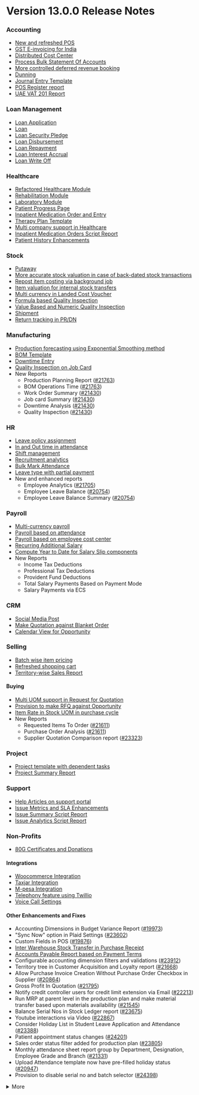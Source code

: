 # Version 13.0.0 Release Notes

### Accounting
- [New and refreshed POS](https://github.com/FINERGYRS/capkpi/pull/20789)
- [GST E-invoicing for India](https://docs.capkpi.com/docs/user/manual/en/regional/india/setup-e-invoicing)
- [Distributed Cost Center](https://docs.capkpi.com/docs/user/manual/en/accounts/distributed-cost-center)
- [Process Bulk Statement Of Accounts](https://docs.capkpi.com/docs/user/manual/en/accounts/process-statement-of-accounts)
- [More controlled deferred revenue booking](https://docs.capkpi.com/docs/user/manual/en/accounts/process-deferred-accounting)
- [Dunning](https://docs.capkpi.com/docs/user/manual/en/accounts/dunning)
- [Journal Entry Template](https://docs.capkpi.com/docs/user/manual/en/accounts/journal-entry-template)
- [POS Register report](https://github.com/FINERGYRS/capkpi/pull/23313)
- [UAE VAT 201 Report](https://github.com/FINERGYRS/capkpi/pull/23447)


### Loan Management
- [Loan Application](https://docs.capkpi.com/docs/user/manual/en/loan-management/loan-application)
- [Loan](https://docs.capkpi.com/docs/user/manual/en/loan-management/loan)
- [Loan Security Pledge](https://docs.capkpi.com/docs/user/manual/en/loan-management/loan-security-pledge)
- [Loan Disbursement](https://docs.capkpi.com/docs/user/manual/en/loan-management/loan-disbursement)
- [Loan Repayment](https://docs.capkpi.com/docs/user/manual/en/loan-management/loan-repayment)
- [Loan Interest Accrual](https://docs.capkpi.com/docs/user/manual/en/loan-management/loan-interest-accrual)
- [Loan Write Off](https://docs.capkpi.com/docs/user/manual/en/loan-management/loan-write-off)

### Healthcare
- [Refactored Healthcare Module](https://docs.capkpi.com/docs/user/manual/en/healthcare)
- [Rehabilitation Module](https://docs.capkpi.com/docs/user/manual/en/healthcare/exercise_type)
- [Laboratory Module](https://docs.capkpi.com/docs/user/manual/en/healthcare/setup_laboratory)
- [Patient Progress Page](https://github.com/FINERGYRS/capkpi/pull/22474)
- [Inpatient Medication Order and Entry](https://docs.capkpi.com/docs/user/manual/en/healthcare/inpatient_medication_entry)
- [Therapy Plan Template](https://docs.capkpi.com/docs/user/manual/en/healthcare/therapy_plan)
- [Multi company support in Healthcare](https://github.com/FINERGYRS/capkpi/pull/21290)
- [Inpatient Medication Orders Script Report](https://github.com/FINERGYRS/capkpi/pull/23984)
- [Patient History Enhancements](https://github.com/FINERGYRS/capkpi/pull/24033)


### Stock
- [Putaway](https://docs.capkpi.com/docs/user/manual/en/stock/putaway-rule)
- [More accurate stock valuation in case of back-dated stock transactions](https://github.com/FINERGYRS/capkpi/pull/24183)
- [Repost item costing via background job](https://github.com/FINERGYRS/capkpi/pull/24183)
- [Item valuation for internal stock transfers](https://github.com/FINERGYRS/capkpi/pull/24200)
- [Multi currency in Landed Cost Voucher](https://github.com/FINERGYRS/capkpi/pull/24127)
- [Formula based Quality Inspection](https://docs.capkpi.com/docs/user/manual/en/stock/quality-inspection)
- [Value Based and Numeric Quality Inspection](https://github.com/FINERGYRS/capkpi/pull/24181)
- [Shipment](https://github.com/FINERGYRS/capkpi/pull/22914)
- [Return tracking in PR/DN](https://github.com/FINERGYRS/capkpi/pull/22859)

### Manufacturing
- [Production forecasting using Exponential Smoothing method](https://docs.capkpi.com/docs/user/manual/en/manufacturing/reports/demand-driven-forecasting)
- [BOM Template](https://docs.capkpi.com/docs/user/manual/en/manufacturing/bill-of-materials#34-bom-template)
- [Downtime Entry](https://docs.capkpi.com/docs/user/manual/en/manufacturing/downtime-entry)
- [Quality Inspection on Job Card](https://github.com/FINERGYRS/capkpi/pull/23964)
- New Reports
  - Production Planning Report ([#21763](https://github.com/FINERGYRS/capkpi/pull/21763))
  - BOM Operations Time ([#21763](https://github.com/FINERGYRS/capkpi/pull/21763))
  - Work Order Summary ([#21430](https://github.com/FINERGYRS/capkpi/pull/21430))
  - Job card Summary ([#21430](https://github.com/FINERGYRS/capkpi/pull/21430))
  - Downtime Analysis ([#21430](https://github.com/FINERGYRS/capkpi/pull/21430))
  - Quality Inspection ([#21430](https://github.com/FINERGYRS/capkpi/pull/21430))

### HR
- [Leave policy assignment](https://github.com/FINERGYRS/capkpi/pull/23112)
- [In and Out time in attendance](https://github.com/FINERGYRS/capkpi/pull/21547)
- [Shift management](https://docs.capkpi.com/docs/user/manual/en/human-resources/shift-management)
- [Recruitment analytics](https://github.com/FINERGYRS/capkpi/pull/21732)
- [Bulk Mark Attendance](https://github.com/FINERGYRS/capkpi/pull/20062)
- [Leave type with partial payment](https://github.com/FINERGYRS/capkpi/pull/23173)
- New and enhanced reports
    - Employee Analytics ([#21705](https://github.com/FINERGYRS/capkpi/pull/21705))
    - Employee Leave Balance ([#20754](https://github.com/FINERGYRS/capkpi/pull/20754))
    - Employee Leave Balance Summary ([#20754](https://github.com/FINERGYRS/capkpi/pull/20754))

### Payroll
- [Multi-currency payroll](https://github.com/FINERGYRS/capkpi/pull/23519)
- [Payroll based on attendance](https://github.com/FINERGYRS/capkpi/pull/21258)
- [Payroll based on employee cost center](https://github.com/FINERGYRS/capkpi/pull/21609)
- [Recurring Additional Salary](https://github.com/FINERGYRS/capkpi/pull/20936)
- [Compute Year to Date for Salary Slip components](https://github.com/FINERGYRS/capkpi/pull/24362)
- New Reports
  - Income Tax Deductions
  - Professional Tax Deductions
  - Provident Fund Deductions
  - Total Salary Payments Based on Payment Mode
  - Salary Payments via ECS

### CRM
- [Social Media Post](https://docs.capkpi.com/docs/user/manual/en/CRM/social-media-post)
- [Make Quotation against Blanket Order](https://docs.capkpi.com/docs/user/manual/en/selling/blanket-order)
- [Calendar View for Opportunity](https://github.com/FINERGYRS/capkpi/pull/21280)

### Selling
- [Batch wise item pricing](https://github.com/FINERGYRS/capkpi/pull/24470)
- [Refreshed shopping cart](https://github.com/FINERGYRS/capkpi/pull/22617)
- [Territory-wise Sales Report](https://github.com/FINERGYRS/capkpi/pull/20428)

#### Buying
- [Multi UOM support in Request for Quotation](https://github.com/FINERGYRS/capkpi/pull/22249)
- [Provision to make RFQ against Opportunity](https://github.com/FINERGYRS/capkpi/pull/22765)
- [Item Rate in Stock UOM in purchase cycle](https://github.com/FINERGYRS/capkpi/pull/24315)
- New Reports
  - Requested Items To Order ([#21611](https://github.com/FINERGYRS/capkpi/pull/21611))
  - Purchase Order Analysis ([#21611](https://github.com/FINERGYRS/capkpi/pull/21611))
  - Supplier Quotation Comparison report ([#23323](https://github.com/FINERGYRS/capkpi/pull/23323))

### Project
- [Project template with dependent tasks](https://github.com/FINERGYRS/capkpi/pull/24092)
- [Project Summary Report](https://github.com/FINERGYRS/capkpi/pull/21587)

### Support
- [Help Articles on support portal](https://github.com/FINERGYRS/capkpi/pull/22194)
- [Issue Metrics and SLA Enhancements](https://github.com/FINERGYRS/capkpi/pull/21617)
- [Issue Summary Script Report](https://docs.capkpi.com/docs/user/manual/en/support/support_reports)
- [Issue Analytics Script Report](https://docs.capkpi.com/docs/user/manual/en/support/support_reports)

### Non-Profits
- [80G Certificates and Donations](https://docs.capkpi.com/docs/user/manual/en/non_profit/tax_exemption_80g_certificate)

#### Integrations
- [Woocommerce Integration](https://docs.capkpi.com/docs/user/manual/en/capkpi_integration/woocommerce_integration)
- [Taxjar Integration](https://github.com/FINERGYRS/capkpi/pull/21047)
- [M-pesa Integration](https://docs.capkpi.com/docs/user/manual/en/capkpi_integration/mpesa-integration)
- [Telephony feature using Twillio](https://github.com/FINERGYRS/capkpi/pull/24032)
- [Voice Call Settings](https://github.com/FINERGYRS/capkpi/pull/24126)


#### Other Enhancements and Fixes
- Accounting Dimensions in Budget Variance Report ([#19973](https://github.com/FINERGYRS/capkpi/pull/19973))
- "Sync Now" option in Plaid Settings ([#23602](https://github.com/FINERGYRS/capkpi/pull/23602))
- Custom Fields in POS ([#19876](https://github.com/FINERGYRS/capkpi/pull/19876))
- [Inter Warehouse Stock Transfer in Purchase Receipt](https://docs.capkpi.com/docs/user/manual/en/stock/articles/material-transfer-from-delivery-note)
- [Accounts Payable Report based on Payment Terms](https://docs.capkpi.com/docs/user/manual/en/accounts/accounting-reports)
- Configurable accounting dimension filters and validations ([#23912](https://github.com/FINERGYRS/capkpi/pull/23912))
- Territory tree in Customer Acquisition and Loyalty report ([#21668](https://github.com/FINERGYRS/capkpi/pull/21668))
- Allow Purchase Invoice Creation Without Purchase Order Checkbox in Supplier ([#20864](https://github.com/FINERGYRS/capkpi/pull/20864))
- Gross Profit In Quotation ([#21795](https://github.com/FINERGYRS/capkpi/pull/21795))
- Notify credit controller users for credit limit extension via Email ([#22213](https://github.com/FINERGYRS/capkpi/pull/22213))
- Run MRP at parent level in the production plan and make material transfer based upon materials availability ([#21545](https://github.com/FINERGYRS/capkpi/pull/21545))
- Balance Serial Nos in Stock Ledger report ([#23675](https://github.com/FINERGYRS/capkpi/pull/23675))
- Youtube interactions via Video  ([#22867](https://github.com/FINERGYRS/capkpi/pull/22867))
- Consider Holiday List in Student Leave Application and Attendance ([#23388](https://github.com/FINERGYRS/capkpi/pull/23388))
- Patient appointment status changes ([#24201](https://github.com/FINERGYRS/capkpi/pull/24201))
- Sales order status filter added for production plan ([#23805](https://github.com/FINERGYRS/capkpi/pull/23805))
- Monthly attendance sheet report group by Department, Designation, Employee Grade and Branch ([#21331](https://github.com/FINERGYRS/capkpi/pull/21331))
- Upload Attendance template now have pre-filled holiday status ([#20947](https://github.com/FINERGYRS/capkpi/pull/20947))
- Provision to disable serial no and batch selector ([#24398](https://github.com/FINERGYRS/capkpi/pull/24398))

<details>
<summary>More</summary>

- Fetch Items from BOM in Stock Entry([#19498](https://github.com/FINERGYRS/capkpi/pull/19498))
- Supplier Sourced Items in BOM ([#23557](https://github.com/FINERGYRS/capkpi/pull/23557))
- Close Production Plan ([#23728](https://github.com/FINERGYRS/capkpi/pull/23728))
- Button to create Stock Entry for Drug Shortage ([#24012](https://github.com/FINERGYRS/capkpi/pull/24012))
- Added column cost center in Accounts Receivable report ([#23835](https://github.com/FINERGYRS/capkpi/pull/23835))
- Added jinja templating in Contract Template ([#24046](https://github.com/FINERGYRS/capkpi/pull/24046))
- Make account number length configurable ([#23845](https://github.com/FINERGYRS/capkpi/pull/23845))
- Add company and correct filter in bank reconciliation statement ([#23614](https://github.com/FINERGYRS/capkpi/pull/23614))
- Added Condition field in Pricing Rule ([#23014](https://github.com/FINERGYRS/capkpi/pull/23014))
- Open lead status on next contact date ([#23445](https://github.com/FINERGYRS/capkpi/pull/23445))
- [Tax Category in POS Profile](https://docs.capkpi.com/docs/user/manual/en/accounts/pos-profile)
- Added phone field in product Inquiry ([#23170](https://github.com/FINERGYRS/capkpi/pull/23170))
- Allow Discharge despite Unbilled Healthcare Services ([#24281](https://github.com/FINERGYRS/capkpi/pull/24281))
- Do Not Bill Patient Encounters for Inpatients ([#24355](https://github.com/FINERGYRS/capkpi/pull/24355))
- Autofill Supplier pop-up when only 1 Supplier in RFQ ([#22512](https://github.com/FINERGYRS/capkpi/pull/22512))
- Accounting entries for service item in Purchase receipt ([#22223](https://github.com/FINERGYRS/capkpi/pull/22223))
- Added Project in Sales Analytics report ([#23309](https://github.com/FINERGYRS/capkpi/pull/23309))
- Added all companies option in employee tree to view employee across all companies ([#22573](https://github.com/FINERGYRS/capkpi/pull/22573))
- Email Group Option In Email Campaign ([#22731](https://github.com/FINERGYRS/capkpi/pull/22731))
- Stock Report Enhancements ([#21727](https://github.com/FINERGYRS/capkpi/pull/21727))
- Added range for age in stock ageing ([#22622](https://github.com/FINERGYRS/capkpi/pull/22622))
- Report Summary in Financial Statement([#20876](https://github.com/FINERGYRS/capkpi/pull/20876))
- Added sequence id in routing for the completion of operations sequentially ([#23641](https://github.com/FINERGYRS/capkpi/pull/23641))
- Nested Set filtering for Accounting Dimension
- Add/Remove Items from submitted Sales/Purchase Order
- Provision to edit Item Details from Marketplace
- Scan Barcode in Purchase Receipt
- Disable Rounded Totals Checkbox for Salary Slips in HR Settings

- Renamed Loan Management to Loan on Desk Page ([#21877](https://github.com/FINERGYRS/capkpi/pull/21877))
- Added Expense Approver field in Employee master ([#22244](https://github.com/FINERGYRS/capkpi/pull/22244))
- Bill all hours by default on Timesheet ([#22155](https://github.com/FINERGYRS/capkpi/pull/22155))
- Unable to cancel employee advance ([#22374](https://github.com/FINERGYRS/capkpi/pull/22374))
- Status error in purchase invoice ([#22351](https://github.com/FINERGYRS/capkpi/pull/22351))
- Item-wise sales and purchase register export ([#22184](https://github.com/FINERGYRS/capkpi/pull/22184))
- Billing address in for Purchase documents ([#22233](https://github.com/FINERGYRS/capkpi/pull/22233))
- Handle canceled entries in financial statements ([#22231](https://github.com/FINERGYRS/capkpi/pull/22231))
- Default period start date and period end date for financial statements ([#22011](https://github.com/FINERGYRS/capkpi/pull/22011))
- Update Packed Items via Update Items in Sales Order ([#22392](https://github.com/FINERGYRS/capkpi/pull/22392))
- Hide delete company transactions button if not system manager ([#21839](https://github.com/FINERGYRS/capkpi/pull/21839))
- Skipping total row for tree-view reports ([#22350](https://github.com/FINERGYRS/capkpi/pull/22350))
- Cancelled entries in tds payable monthly report ([#22131](https://github.com/FINERGYRS/capkpi/pull/22131))
- Inter-company Invoice currency for multicurrency transactions ([#21984](https://github.com/FINERGYRS/capkpi/pull/21984))
- Filter batches based on item and warehouse in Pick List (develop) ([#21780](https://github.com/FINERGYRS/capkpi/pull/21780))
- Set cost center in Expense Claim child based on parent (if missing) ([#22175](https://github.com/FINERGYRS/capkpi/pull/22175))
- Item wise backdated stock entry posting for immutable ledger ([#22366](https://github.com/FINERGYRS/capkpi/pull/22366))
- Shopping cart UI fixes ([#22137](https://github.com/FINERGYRS/capkpi/pull/22137))
- Filter Leave Type based on allocation for a particular employee ([#22050](https://github.com/FINERGYRS/capkpi/pull/22050))
- Party validation for inter-warehouse transaction ([#22186](https://github.com/FINERGYRS/capkpi/pull/22186))
- Manufacturing dashboard and work order summary chart ([#21946](https://github.com/FINERGYRS/capkpi/pull/21946))
- IP Admission and Discharge, Minor fixes ([#21817](https://github.com/FINERGYRS/capkpi/pull/21817))
- Validation of Purchase Order against Material Request missing ([#22192](https://github.com/FINERGYRS/capkpi/pull/22192))
- Staffing Plan validation ([#22379](https://github.com/FINERGYRS/capkpi/pull/22379))
- Do not allow backdated stock transactions in previous fiscal year ([#21967](https://github.com/FINERGYRS/capkpi/pull/21967))
- Employee Advance Return not working ([#21812](https://github.com/FINERGYRS/capkpi/pull/21812))
- Added card for reports on education desk ([#21853](https://github.com/FINERGYRS/capkpi/pull/21853))
- Refactored project summary report  ([#21943](https://github.com/FINERGYRS/capkpi/pull/21943))
- Revenue and Customer Count only in date range in Customer Acquitition Report ([#22210](https://github.com/FINERGYRS/capkpi/pull/22210))
- Alternative item not working for subcontract ([#22386](https://github.com/FINERGYRS/capkpi/pull/22386))
- Unable to create batched Item ([#22393](https://github.com/FINERGYRS/capkpi/pull/22393))
- Filters for the manufacturing reports ([#21960](https://github.com/FINERGYRS/capkpi/pull/21960))
- Raw material warehouse in Production Planning Report ([#21982](https://github.com/FINERGYRS/capkpi/pull/21982))
- Allowed LWP leave types to select in Leave Application even if there is no allocation against them ([#22197](https://github.com/FINERGYRS/capkpi/pull/22197))
- Report not working on parameter Grade ([#21951](https://github.com/FINERGYRS/capkpi/pull/21951))
- Allow to enter Relieving date if employee status is Left ([#22242](https://github.com/FINERGYRS/capkpi/pull/22242))
- Resetting lost reason in opportunity and quotation ([#22378](https://github.com/FINERGYRS/capkpi/pull/22378))
- Filtering issues in opening invoice creation tool ([#21969](https://github.com/FINERGYRS/capkpi/pull/21969))
- Set default reference Id for "On Previous Row Amount" and "On Previous Row Total" ([#22346](https://github.com/FINERGYRS/capkpi/pull/22346))
- UX date range field separated in from and to date fields. ([#21765](https://github.com/FINERGYRS/capkpi/pull/21765))
- Enable show_configure_button when shopping cart is enabled ([#22468](https://github.com/FINERGYRS/capkpi/pull/22468))
- Setup status indicators for Job Offer and Job Applicant (develop) ([#22445](https://github.com/FINERGYRS/capkpi/pull/22445))
- Item-wise sales history report ([#22783](https://github.com/FINERGYRS/capkpi/pull/22783))
- Setting filter for project in kanban board ([#22717](https://github.com/FINERGYRS/capkpi/pull/22717))
- Dashboard For Timesheet ([#22750](https://github.com/FINERGYRS/capkpi/pull/22750))
- Handle custom statuses for the pause SLA configuration ([#22349](https://github.com/FINERGYRS/capkpi/pull/22349))
- Quality Feedback and Template ([#22571](https://github.com/FINERGYRS/capkpi/pull/22571))
- Unable to change link from new lead to existing customer ([#22787](https://github.com/FINERGYRS/capkpi/pull/22787))
- Move Issue List actions under 'Actions' dropdown (ux) ([#22710](https://github.com/FINERGYRS/capkpi/pull/22710))
- Cost center should only show option of selected company ([#22598](https://github.com/FINERGYRS/capkpi/pull/22598))
- Serial No Rename does not affect  Stock Ledger Entry ([#22746](https://github.com/FINERGYRS/capkpi/pull/22746))
- Descriptions not copied while creating Fees from Fee Structure ([#22792](https://github.com/FINERGYRS/capkpi/pull/22792))
- Company filter for cost_center and expense_account in all sales and purchase transactions ([#22478](https://github.com/FINERGYRS/capkpi/pull/22478))
- Arrangements of filters for reports accounts payable & receivable  ([#22636](https://github.com/FINERGYRS/capkpi/pull/22636))
- Update the project after task deletion so that the % completed shows correct value ([#22591](https://github.com/FINERGYRS/capkpi/pull/22591))
- Block Invalid Serial No updates in Maintenance Schedule ([#22665](https://github.com/FINERGYRS/capkpi/pull/22665))
- Fetch item price in sales invoice based on it's validity ([#22563](https://github.com/FINERGYRS/capkpi/pull/22563))
- Add view ledger button for cancelled docs ([#22432](https://github.com/FINERGYRS/capkpi/pull/22432))
- Allow creating SLA documents even if SLA tracking is not enabled ([#22608](https://github.com/FINERGYRS/capkpi/pull/22608))
- Quotation list view blank if quotation_to field not set as a standard filter ([#22672](https://github.com/FINERGYRS/capkpi/pull/22672))
- Salary deductions report fixes ([#22397](https://github.com/FINERGYRS/capkpi/pull/22397))
22727))
- Incorrect delivered qty in Supplier-Wise Sales Analytics ([#22631](https://github.com/FINERGYRS/capkpi/pull/22631))
- Moved parent warehouse to top section also added a section break ([#22708](https://github.com/FINERGYRS/capkpi/pull/22708))
- Skip Progress and Completed by fields on Task Duplication ([#22565](https://github.com/FINERGYRS/capkpi/pull/22565))
- Incorrect stock after merging the items ([#22526](https://github.com/FINERGYRS/capkpi/pull/22526))
- Letter head not found in opening invoice creation tool ([#22488](https://github.com/FINERGYRS/capkpi/pull/22488))
- Cannot cancel asset and asset movement ([#22441](https://github.com/FINERGYRS/capkpi/pull/22441))
- Fetch project-related info in Timesheet ([#22423](https://github.com/FINERGYRS/capkpi/pull/22423))
- Currency symbol not showing as per company currency in stock balance report ([#22724](https://github.com/FINERGYRS/capkpi/pull/22724))
- Add default cost center in payment reconciliation JV ([#22614](https://github.com/FINERGYRS/capkpi/pull/22614))
- Stock Reconciliation Invalid Quantity for Batched Item ([#22726](https://github.com/FINERGYRS/capkpi/pull/22726))
- Project link not set in accounts other than profit and loss accounts ([#22051](https://github.com/FINERGYRS/capkpi/pull/22051))
- Buying price for non stock item in gross profit report ([#22616](https://github.com/FINERGYRS/capkpi/pull/22616))
- Multi currency payment reconciliation ([#22738](https://github.com/FINERGYRS/capkpi/pull/22738))
- Cannot cancel assets with repair pending ([#22440](https://github.com/FINERGYRS/capkpi/pull/22440))
- Reset homepage to home after unchecking products page ([#22736](https://github.com/FINERGYRS/capkpi/pull/22736))
- Generic Message in previous doc validation for buying and selling ([#22546](https://github.com/FINERGYRS/capkpi/pull/22546))
- Expense claim outstanding while making payment entry ([#22735](https://github.com/FINERGYRS/capkpi/pull/22735))
- Take parent cost center for child if no cost center at child in expense claim ([#22496](https://github.com/FINERGYRS/capkpi/pull/22496))
- Consider company fiscal year for getting balance ([#22577](https://github.com/FINERGYRS/capkpi/pull/22577))
- Pick List empty table and Serial-Batch items handling ([#22426](https://github.com/FINERGYRS/capkpi/pull/22426))
- Show total row in print format of financial statement ([#22693](https://github.com/FINERGYRS/capkpi/pull/22693))
- Set Root as Parent if no parent in new tree view node ([#22497](https://github.com/FINERGYRS/capkpi/pull/22497))
- Multiple pos issues ([#23725](https://github.com/FINERGYRS/capkpi/pull/23725))
- Calculate taxes if tax is based on item quantity and inclusive on item price ([#23001](https://github.com/FINERGYRS/capkpi/pull/23001))
- Contact us button not visible in the website for the non variant items ([#23217](https://github.com/FINERGYRS/capkpi/pull/23217))
- Not able to make Material Request from Sales Order ([#23669](https://github.com/FINERGYRS/capkpi/pull/23669))
- Capture advance payments in payment order ([#23256](https://github.com/FINERGYRS/capkpi/pull/23256))
- Program and Course Enrollment fixes ([#23333](https://github.com/FINERGYRS/capkpi/pull/23333))
- Cannot create asset if cwip disabled and account not set ([#23580](https://github.com/FINERGYRS/capkpi/pull/23580))
- Cannot merge pos invoices with inclusive tax ([#23541](https://github.com/FINERGYRS/capkpi/pull/23541))
- Do not allow Company as accounting dimension ([#23755](https://github.com/FINERGYRS/capkpi/pull/23755))
- Set value of wrong Bank Account field in Payment Entry ([#22302](https://github.com/FINERGYRS/capkpi/pull/22302))
- Reverse journal entry for multi-currency ([#23165](https://github.com/FINERGYRS/capkpi/pull/23165))
- Updated integrations desk page ([#23772](https://github.com/FINERGYRS/capkpi/pull/23772))
- Assessment Result child table not visible when accessed via Assessment Plan dashboard ([#22880](https://github.com/FINERGYRS/capkpi/pull/22880))
- Conversion factor fixes in Stock Entry ([#23407](https://github.com/FINERGYRS/capkpi/pull/23407))
- Total calculations for multi-currency RCM invoices ([#23072](https://github.com/FINERGYRS/capkpi/pull/23072))
- Show accounts in financial statements upto level 20 ([#23718](https://github.com/FINERGYRS/capkpi/pull/23718))
- Consolidated financial statement sums values into wrong parent ([#23288](https://github.com/FINERGYRS/capkpi/pull/23288))
- Set SLA variance in seconds for Duration fieldtype ([#23765](https://github.com/FINERGYRS/capkpi/pull/23765))
- Added missing reports on selling desk ([#23548](https://github.com/FINERGYRS/capkpi/pull/23548))
- Fixed heading in the mobile view ([#23145](https://github.com/FINERGYRS/capkpi/pull/23145))
- Misleading filters on Item tax Template Link field ([#22918](https://github.com/FINERGYRS/capkpi/pull/22918))
- Do not consider opening entries for TDS calculation ([#23597](https://github.com/FINERGYRS/capkpi/pull/23597))
- Attendance calendar map fix ([#23245](https://github.com/FINERGYRS/capkpi/pull/23245))
- Post cancellation accounting entry on posting date instead of current ([#23361](https://github.com/FINERGYRS/capkpi/pull/23361))
- Set Customer only if Contact is present ([#23704](https://github.com/FINERGYRS/capkpi/pull/23704))
- Add Delivery Note Count in Sales Invoice Dashboard ([#23161](https://github.com/FINERGYRS/capkpi/pull/23161))
- Breadcrumbs for Maintenance Visit and Schedule ([#23369](https://github.com/FINERGYRS/capkpi/pull/23369))
- Raise Error on over receipt/consumption for sub-contracted PR ([#23195](https://github.com/FINERGYRS/capkpi/pull/23195))
- Validate if company not set in the Payment Entry ([#23419](https://github.com/FINERGYRS/capkpi/pull/23419))
- Ignore company and bank account doctype while deleting company transactions ([#22953](https://github.com/FINERGYRS/capkpi/pull/22953))
- Sales funnel data is inconsistent ([#23110](https://github.com/FINERGYRS/capkpi/pull/23110))
- Credit Limit Email not working ([#23059](https://github.com/FINERGYRS/capkpi/pull/23059))
- Add Company in list fields to fetch for Expense Claim ([#23007](https://github.com/FINERGYRS/capkpi/pull/23007))
- Issue form cleaned up and renamed Minutes to First Response field ([#23066](https://github.com/FINERGYRS/capkpi/pull/23066))
- Quotation lost reason options fix ([#22814](https://github.com/FINERGYRS/capkpi/pull/22814))
- Tax amounts in HSN Wise Outward summary ([#23076](https://github.com/FINERGYRS/capkpi/pull/23076))
- Patient Appointment not able to save ([#23434](https://github.com/FINERGYRS/capkpi/pull/23434))
- Removed Working Hours field from Company ([#23009](https://github.com/FINERGYRS/capkpi/pull/23009))
- Added check-in time validation in the Inpatient Record - Transfer ([#22958](https://github.com/FINERGYRS/capkpi/pull/22958))
- Handle Blank from/to range in Numeric Item Attribute ([#23483](https://github.com/FINERGYRS/capkpi/pull/23483))
- Sequence Matcher error in Bank Reconciliation ([#23539](https://github.com/FINERGYRS/capkpi/pull/23539))
- Fixed Conversion Factor rate for the BOM Exploded Item ([#23151](https://github.com/FINERGYRS/capkpi/pull/23151))
- Payment Schedule not fetching ([#23476](https://github.com/FINERGYRS/capkpi/pull/23476))
- Validate if removed Item Attributes exist in variant items ([#22911](https://github.com/FINERGYRS/capkpi/pull/22911))
- Set default billing address for purchase documents ([#22950](https://github.com/FINERGYRS/capkpi/pull/22950))
- Added help link in navbar settings ([#22943](https://github.com/FINERGYRS/capkpi/pull/22943))
- Apply TDS on Purchase Invoice creation from Purchase Order and Purchase Receipt ([#23282](https://github.com/FINERGYRS/capkpi/pull/23282))
- Education Module fixes ([#23714](https://github.com/FINERGYRS/capkpi/pull/23714))
- Filter out cancelled entries in customer ledger summary ([#23205](https://github.com/FINERGYRS/capkpi/pull/23205))
- Fiscal Year and Tax Rates for Italy ([#23623](https://github.com/FINERGYRS/capkpi/pull/23623))
- Production Plan incorrect Work Order qty ([#23264](https://github.com/FINERGYRS/capkpi/pull/23264))
- Added new filters in the Batch-wise Balance History report ([#23676](https://github.com/FINERGYRS/capkpi/pull/23676))
- Update state code and union territory for Daman and Diu ([#22988](https://github.com/FINERGYRS/capkpi/pull/22988))
- Set Stock UOM in item while creating Material Request from Stock Entry ([#23436](https://github.com/FINERGYRS/capkpi/pull/23436))
- Sales Order to Purchase Order flow improvement ([#23357](https://github.com/FINERGYRS/capkpi/pull/23357))
- Student Admission and Student Applicant fixes ([#23515](https://github.com/FINERGYRS/capkpi/pull/23515))
- Loan disbursement amount validation ([#24000](https://github.com/FINERGYRS/capkpi/pull/24000))
- Making company address read-only in delivery note ([#23890](https://github.com/FINERGYRS/capkpi/pull/23890))
- BOM stock report color showing always red ([#23994](https://github.com/FINERGYRS/capkpi/pull/23994))
- Added filter for customer field in Issue ([#24051](https://github.com/FINERGYRS/capkpi/pull/24051))
- Added project link in timesheet form ([#23764](https://github.com/FINERGYRS/capkpi/pull/23764))
- Update integrations desk page ([#23767](https://github.com/FINERGYRS/capkpi/pull/23767))
- Place of supply change on address change ([#23941](https://github.com/FINERGYRS/capkpi/pull/23941))
- TDS calculation, skip invoices with "Apply Tax Withholding Amount" has disabled ([#23672](https://github.com/FINERGYRS/capkpi/pull/23672))
- Auto fetch serial nos with modified conversion factor ([#23854](https://github.com/FINERGYRS/capkpi/pull/23854))
- Default cost center in item master not set in stock entry ([#23877](https://github.com/FINERGYRS/capkpi/pull/23877))
- Incorrect de-link serial no and batch ([#23947](https://github.com/FINERGYRS/capkpi/pull/23947))
- Accounting for internal transfer invoices within same company ([#24021](https://github.com/FINERGYRS/capkpi/pull/24021))
- Multiple pricing rule with margin type as Percentage is not working ([#24205](https://github.com/FINERGYRS/capkpi/pull/24205))
- Added Purchase Order to Global Search ([#24055](https://github.com/FINERGYRS/capkpi/pull/24055))
- Cannot expand row in update items dialog ([#23839](https://github.com/FINERGYRS/capkpi/pull/23839))
- Maintain stock can't be changed it there is product bundle ([#23989](https://github.com/FINERGYRS/capkpi/pull/23989))
- SO to PO Mapping Issue ([#23820](https://github.com/FINERGYRS/capkpi/pull/23820))
- Asset with value zero doesn't show up in fixed asset register ([#24091](https://github.com/FINERGYRS/capkpi/pull/24091))
- Cannot save customer email & phone ([#23797](https://github.com/FINERGYRS/capkpi/pull/23797))
- Incorrect balance value in stock balance report ([#24048](https://github.com/FINERGYRS/capkpi/pull/24048))
- Payment Terms not fetched in Purchase Invoice from Purchase Receipt ([#23735](https://github.com/FINERGYRS/capkpi/pull/23735))
- Fix for LMS Sign Up link ([#23743](https://github.com/FINERGYRS/capkpi/pull/23743))
- Incorrect stock quantity if 'Allow Multiple Material Consumption… ([#24116](https://github.com/FINERGYRS/capkpi/pull/24116))
- Added wrong absent days calculation in salary slip ([#23897](https://github.com/FINERGYRS/capkpi/pull/23897))
- Purchase receipt to purchase invoice bill date mapping ([#23967](https://github.com/FINERGYRS/capkpi/pull/23967))
- Overriding po ([#24022](https://github.com/FINERGYRS/capkpi/pull/24022))
- Do not cancel reference document on Quality Inspection cancellation ([#24198](https://github.com/FINERGYRS/capkpi/pull/24198))
- Get formatted value in 'taxes' print template ([#24035](https://github.com/FINERGYRS/capkpi/pull/24035))
- Don't overrule Item Price via Pricing Rule Rate if 0 ([#23636](https://github.com/FINERGYRS/capkpi/pull/23636))
- Job card error handling for operations field ([#23991](https://github.com/FINERGYRS/capkpi/pull/23991))
- Validation for journal entry with 0 debit and credit values ([#23975](https://github.com/FINERGYRS/capkpi/pull/23975))
- Check if customer exists in product listing ([#24030](https://github.com/FINERGYRS/capkpi/pull/24030))
- Asset finance book posting date fix ([#23778](https://github.com/FINERGYRS/capkpi/pull/23778))
- Same source and target tables in Status Updater's update query ([#24110](https://github.com/FINERGYRS/capkpi/pull/24110))
- Asset finance book depreciation posting date fix ([#23833](https://github.com/FINERGYRS/capkpi/pull/23833))
- Ignore exception during leave ledger creation from patch ([#24005](https://github.com/FINERGYRS/capkpi/pull/24005))
- Added link of bank reconciliation and clearance in accounting desk page ([#23850](https://github.com/FINERGYRS/capkpi/pull/23850))
- Sales invoice add button from sales order dashboard ([#24077](https://github.com/FINERGYRS/capkpi/pull/24077))
- Incorrect calculation for consumed qty for subcontract item ([#23257](https://github.com/FINERGYRS/capkpi/pull/23257))
- Incorrect required_qty in Production Planning Report ([#24074](https://github.com/FINERGYRS/capkpi/pull/24074))
- Email digest user not found ([#23949](https://github.com/FINERGYRS/capkpi/pull/23949))
- Delete Receive at Warehouse entry on cancellation of Send to War… ([#24115](https://github.com/FINERGYRS/capkpi/pull/24115))
- Added TDS Payable account number and an error message ([#24065](https://github.com/FINERGYRS/capkpi/pull/24065))
- Override field_map for job card gantt ([#24155](https://github.com/FINERGYRS/capkpi/pull/24155))
- Old shopify order syncing date ([#23990](https://github.com/FINERGYRS/capkpi/pull/23990))
- Shipping chanrges not sync in capkpi from shopify ([#24114](https://github.com/FINERGYRS/capkpi/pull/24114))
- GSTR B2C report ([#24039](https://github.com/FINERGYRS/capkpi/pull/24039))
- Ignore cancelled entries in stock balance report ([#23757](https://github.com/FINERGYRS/capkpi/pull/23757))
- Stock ageing report not working ([#23923](https://github.com/FINERGYRS/capkpi/pull/23923))
- Incorrect assign to in Maintenance Schedule  ([#23831](https://github.com/FINERGYRS/capkpi/pull/23831))
- Improve UX of DATEV report ([#23892](https://github.com/FINERGYRS/capkpi/pull/23892))
- Set SLA variance in seconds for Duration fieldtype ([#23765](https://github.com/FINERGYRS/capkpi/pull/23765))
- dDouble exception in payroll ([#24078](https://github.com/FINERGYRS/capkpi/pull/24078))
- Make asset dashboard charts public ([#23751](https://github.com/FINERGYRS/capkpi/pull/23751))
- Don't copy terms and discount from SO to PO ([#23903](https://github.com/FINERGYRS/capkpi/pull/23903))
- Ignore doctypes on company transaction delete ([#23864](https://github.com/FINERGYRS/capkpi/pull/23864))
- Error handling in Upload Attendance  ([#23907](https://github.com/FINERGYRS/capkpi/pull/23907))
- Tax template update on customer address change ([#24160](https://github.com/FINERGYRS/capkpi/pull/24160))
- Not able to save bom ([#23910](https://github.com/FINERGYRS/capkpi/pull/23910))
- Enable Allow Auto Repeat for standard doctypes having auto_repeat field ([#23776](https://github.com/FINERGYRS/capkpi/pull/23776))
- Place of Supply fix in Sales Invoices ([#23785](https://github.com/FINERGYRS/capkpi/pull/23785))
- Opening invoices in GSTR-1 report ([#24117](https://github.com/FINERGYRS/capkpi/pull/24117))
- Partial serial no return issue ([#24208](https://github.com/FINERGYRS/capkpi/pull/24208))
- Import taxjar globally in the taxjar_integration module ([#24027](https://github.com/FINERGYRS/capkpi/pull/24027))
- Payroll attendance error ([#23887](https://github.com/FINERGYRS/capkpi/pull/23887))
- Loan application link on creating loan ([#23937](https://github.com/FINERGYRS/capkpi/pull/23937))
- POS item search includes non stock items ([#23914](https://github.com/FINERGYRS/capkpi/pull/23914))
- Paid amount in Sales Invoice POS return resets to 0 ([#24057](https://github.com/FINERGYRS/capkpi/pull/24057))
- Fiscal year can be shorter than 12 months ([#23838](https://github.com/FINERGYRS/capkpi/pull/23838))
- Loan repayment type option remove ([#23582](https://github.com/FINERGYRS/capkpi/pull/23582))
- Item wise tax calculation ([#23744](https://github.com/FINERGYRS/capkpi/pull/23744))
- Enabling track changes for stock settings ([#23982](https://github.com/FINERGYRS/capkpi/pull/23982))
- Added link of bank reconciliation and clearance in accounting desk page ([#23809](https://github.com/FINERGYRS/capkpi/pull/23809))
- Location data on Asset to use command(make_demo) ([#23825](https://github.com/FINERGYRS/capkpi/pull/23825))
- Handle Account and Item None not found in Opening Invoice Creation Tool ([#23559](https://github.com/FINERGYRS/capkpi/pull/23559))
- Multiple subcontracting issues ([#23662](https://github.com/FINERGYRS/capkpi/pull/23662))
- Sequence id override with workstation column ([#23810](https://github.com/FINERGYRS/capkpi/pull/23810))
- Leave policy dashboard fix and roles ([#24170](https://github.com/FINERGYRS/capkpi/pull/24170))
- Scan barcode does not update barcode item field in sales order ([#24090](https://github.com/FINERGYRS/capkpi/pull/24090))
- Item price duplicate checking ([#23408](https://github.com/FINERGYRS/capkpi/pull/23408))
- Tax template update on supplier change for India ([#24060](https://github.com/FINERGYRS/capkpi/pull/24060))
- Consumed qty logic for subcontracted raw materials ([#23314](https://github.com/FINERGYRS/capkpi/pull/23314))
- Finance book not getting added in journal Entry of asset value adjustment ([#24100](https://github.com/FINERGYRS/capkpi/pull/24100))
- Set proper state code in ewaybill JSON when GST category is SEZ ([#23953](https://github.com/FINERGYRS/capkpi/pull/23953))
- Copying po no when mapping doc ([#23729](https://github.com/FINERGYRS/capkpi/pull/23729))
- Duplicate items validation for POS Invoice when allow multiple items is disabled ([#23896](https://github.com/FINERGYRS/capkpi/pull/23896))
- Do not allow Company as accounting dimension ([#23749](https://github.com/FINERGYRS/capkpi/pull/23749))
- Validation for duplicate Tax Category ([#23978](https://github.com/FINERGYRS/capkpi/pull/23978))
- Therapy plan and session fixes ([#23817](https://github.com/FINERGYRS/capkpi/pull/23817))
- Pricing rule with transaction not working for additional product ([#24053](https://github.com/FINERGYRS/capkpi/pull/24053))
- Inpatient Medication Order and Entry fixes ([#23799](https://github.com/FINERGYRS/capkpi/pull/23799))
- Avoid using SQL query to get fiscal year dates ([#24050](https://github.com/FINERGYRS/capkpi/pull/24050))
- Auto Statewise gst tax template ([#23832](https://github.com/FINERGYRS/capkpi/pull/23832))
- On save sequence id column override with workstation ([#23812](https://github.com/FINERGYRS/capkpi/pull/23812))
- Multiple pricing rules are not working on selling side ([#22711](https://github.com/FINERGYRS/capkpi/pull/22711))
- Salary slip popup error ([#24192](https://github.com/FINERGYRS/capkpi/pull/24192))
- Multiple pricing rule with margin type as Percentage is not working ([#24204](https://github.com/FINERGYRS/capkpi/pull/24204))
- Allow statistical component in salary structure. ([#24424](https://github.com/FINERGYRS/capkpi/pull/24424))
- Set current asset value before calculating difference amount ([#24119](https://github.com/FINERGYRS/capkpi/pull/24119))
- To use Stock UoM in BOM Stock Report ([#24339](https://github.com/FINERGYRS/capkpi/pull/24339))
- Accounting entries of asset when submitting purchase receipt ([#24191](https://github.com/FINERGYRS/capkpi/pull/24191))
- Batch/Serial Selector for Scanned Batched Item ([#24338](https://github.com/FINERGYRS/capkpi/pull/24338))
- Link timesheets with corresponding projects ([#24346](https://github.com/FINERGYRS/capkpi/pull/24346))
- Material request wrong status issue ([#24019](https://github.com/FINERGYRS/capkpi/pull/24019))
- UX issues in e-invoicing ([#24358](https://github.com/FINERGYRS/capkpi/pull/24358))
- Company Wise Valuation Rate for RM in BOM ([#24324](https://github.com/FINERGYRS/capkpi/pull/24324))
- Stock ageing should not take cancelled stock entries. ([#24437](https://github.com/FINERGYRS/capkpi/pull/24437))
- Partial loan security unpledging ([#24252](https://github.com/FINERGYRS/capkpi/pull/24252))
- Asset depreciation ledger ([#24226](https://github.com/FINERGYRS/capkpi/pull/24226))
- Back Update from QC based on Batch No ([#24329](https://github.com/FINERGYRS/capkpi/pull/24329))
- Fix for not having fiscal year while creating new company ([#24130](https://github.com/FINERGYRS/capkpi/pull/24130))
- E-invoice print format not showing other charges ([#24474](https://github.com/FINERGYRS/capkpi/pull/24474))
- Tax template update on customer address change ([#24146](https://github.com/FINERGYRS/capkpi/pull/24146))
- Do not manufacture same serial no multiple times ([#24164](https://github.com/FINERGYRS/capkpi/pull/24164))
- Ignore group cost center validation for period closing voucher ([#24375](https://github.com/FINERGYRS/capkpi/pull/24375))
- Partial serial no return issue ([#24207](https://github.com/FINERGYRS/capkpi/pull/24207))
- GSTR-1 double entry issue ([#24376](https://github.com/FINERGYRS/capkpi/pull/24376))
- Not able to create dunning from sales invoice ([#24349](https://github.com/FINERGYRS/capkpi/pull/24349))
- Set company in leave allocation and leave ledger entry ([#24296](https://github.com/FINERGYRS/capkpi/pull/24296))
- Allow leave policy assignment to be canceled. ([#24265](https://github.com/FINERGYRS/capkpi/pull/24265))
- Removed all day event from shift assignment calendar ([#24397](https://github.com/FINERGYRS/capkpi/pull/24397))
- Tax calculation on salary slip for the first month ([#24272](https://github.com/FINERGYRS/capkpi/pull/24272))
- Validate tax template for tax category ([#24402](https://github.com/FINERGYRS/capkpi/pull/24402))
- Numeric/Non-numeric QI UX ([#24517](https://github.com/FINERGYRS/capkpi/pull/24517))
- Finished good produced qty validation ([#24220](https://github.com/FINERGYRS/capkpi/pull/24220))
- Incorrect serial no in the subcontracted purchase receipt ([#24354](https://github.com/FINERGYRS/capkpi/pull/24354))
- Don't validate warehouse values between Material Request and Stock Entry ([#24294](https://github.com/FINERGYRS/capkpi/pull/24294))
- Don't cancel job card if manufacturing entry has made ([#24063](https://github.com/FINERGYRS/capkpi/pull/24063))
- Subscription prepaid date validation ([#24356](https://github.com/FINERGYRS/capkpi/pull/24356))
- Payment Period based on invoice date report fix/refactor ([#24378](https://github.com/FINERGYRS/capkpi/pull/24378))
- Drop ship partial order fixed ([#24072](https://github.com/FINERGYRS/capkpi/pull/24072))
- Payment entry multi-currency issue ([#24332](https://github.com/FINERGYRS/capkpi/pull/24332))
- Multiple pricing rule issue ([#24515](https://github.com/FINERGYRS/capkpi/pull/24515))
- Last purchase rate not updating when voucher cancelled if only one voucher is present ([#24322](https://github.com/FINERGYRS/capkpi/pull/24322))
- Do not cancel reference document on Quality Inspection cancellation ([#24197](https://github.com/FINERGYRS/capkpi/pull/24197))
- Refactored fetching & validating address from capkpi rather than gst portal ([#24297](https://github.com/FINERGYRS/capkpi/pull/24297))
- Opportunity Status fix ([#22944](https://github.com/FINERGYRS/capkpi/pull/22944))
- Fixed stock and account balance syncing ([#24644](https://github.com/FINERGYRS/capkpi/pull/24644))
- Fixed incorrect stock ledger qty in the stock ledger report and bin ([#24649](https://github.com/FINERGYRS/capkpi/pull/24649))
- Fixed Consolidated Financial Statement report ([#24580](https://github.com/FINERGYRS/capkpi/pull/24580))
- Repost incompleted backdated transactions ([#24991](https://github.com/FINERGYRS/capkpi/pull/24991))
- Unequal debit and credit issue on RCM Invoice ([#24838](https://github.com/FINERGYRS/capkpi/pull/24838))
- Period list for exponential smoothing forecasting report ([#24983](https://github.com/FINERGYRS/capkpi/pull/24983))
- POS Opening Entry with empty balance detail rows ([#24891](https://github.com/FINERGYRS/capkpi/pull/24891))
- Use account_name only in consolidated report ([#24840](https://github.com/FINERGYRS/capkpi/pull/24840))
- Validation of job card in stock entry ([#24882](https://github.com/FINERGYRS/capkpi/pull/24882))
- Incorrect Nil Exempt and Non GST amount in GSTR3B report ([#24918](https://github.com/FINERGYRS/capkpi/pull/24918))
- TDS check getting checked after reload ([#24973](https://github.com/FINERGYRS/capkpi/pull/24973))
- Membership and Donation API fixes ([#24900](https://github.com/FINERGYRS/capkpi/pull/24900))
- Allow zero valuation in stock reconciliation ([#24985](https://github.com/FINERGYRS/capkpi/pull/24985))
- Simplified logic for additional salary ([#24907](https://github.com/FINERGYRS/capkpi/pull/24907))
- Allow to select item code in batch naming ([#24825](https://github.com/FINERGYRS/capkpi/pull/24825))
- Membership renewal validation (#24963) ([#24964](https://github.com/FINERGYRS/capkpi/pull/24964))
</details>